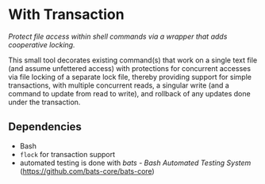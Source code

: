 # With Transaction

_Protect file access within shell commands via a wrapper that adds cooperative locking._

This small tool decorates existing command(s) that work on a single text file (and assume unfettered access) with protections for concurrent accesses via file locking of a separate lock file, thereby providing support for simple transactions, with multiple concurrent reads, a singular write (and a command to update from read to write), and rollback of any updates done under the transaction.

## Dependencies

* Bash
* `flock` for transaction support
* automated testing is done with _bats - Bash Automated Testing System_ (https://github.com/bats-core/bats-core)
